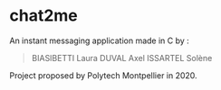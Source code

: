 # chat2me
An instant messaging application made in C by :
> BIASIBETTI Laura
> DUVAL Axel
> ISSARTEL Solène

Project proposed by Polytech Montpellier in 2020.
